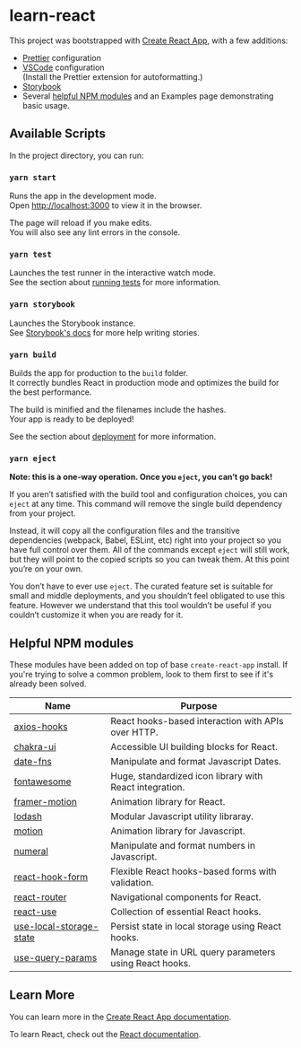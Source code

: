 # learn-react

This project was bootstrapped with [Create React App](https://github.com/facebook/create-react-app), with a few additions:

- [Prettier](https://prettier.io/) configuration
- [VSCode](https://code.visualstudio.com/) configuration\
  (Install the Prettier extension for autoformatting.)
- [Storybook](https://storybook.js.org)
- Several [helpful NPM modules](#helpful-npm-modules) and an Examples page demonstrating basic usage.

## Available Scripts

In the project directory, you can run:

### `yarn start`

Runs the app in the development mode.\
Open [http://localhost:3000](http://localhost:3000) to view it in the browser.

The page will reload if you make edits.\
You will also see any lint errors in the console.

### `yarn test`

Launches the test runner in the interactive watch mode.\
See the section about [running tests](https://facebook.github.io/create-react-app/docs/running-tests) for more information.

### `yarn storybook`

Launches the Storybook instance.\
See [Storybook's docs](https://storybook.js.org/docs/react/get-started/introduction) for more help writing stories.

### `yarn build`

Builds the app for production to the `build` folder.\
It correctly bundles React in production mode and optimizes the build for the best performance.

The build is minified and the filenames include the hashes.\
Your app is ready to be deployed!

See the section about [deployment](https://facebook.github.io/create-react-app/docs/deployment) for more information.

### `yarn eject`

**Note: this is a one-way operation. Once you `eject`, you can’t go back!**

If you aren’t satisfied with the build tool and configuration choices, you can `eject` at any time. This command will remove the single build dependency from your project.

Instead, it will copy all the configuration files and the transitive dependencies (webpack, Babel, ESLint, etc) right into your project so you have full control over them. All of the commands except `eject` will still work, but they will point to the copied scripts so you can tweak them. At this point you’re on your own.

You don’t have to ever use `eject`. The curated feature set is suitable for small and middle deployments, and you shouldn’t feel obligated to use this feature. However we understand that this tool wouldn’t be useful if you couldn’t customize it when you are ready for it.

## Helpful NPM modules

These modules have been added on top of base `create-react-app` install. If you're trying to solve a common problem, look to them first to see if it's already been solved.

| Name                                                                                | Purpose                                                 |
| ----------------------------------------------------------------------------------- | ------------------------------------------------------- |
| [axios-hooks](https://github.com/simoneb/axios-hooks)                               | React hooks-based interaction with APIs over HTTP.      |
| [chakra-ui](https://chakra-ui.com/docs/getting-started)                             | Accessible UI building blocks for React.                |
| [date-fns](https://date-fns.org/docs/Getting-Started)                               | Manipulate and format Javascript Dates.                 |
| [fontawesome](https://fontawesome.com/v5.15/how-to-use/on-the-web/using-with/react) | Huge, standardized icon library with React integration. |
| [framer-motion](https://www.framer.com/docs/)                                       | Animation library for React.                            |
| [lodash](https://lodash.com/docs)                                                   | Modular Javascript utility libraray.                    |
| [motion](https://motion.dev/guides/quick-start)                                     | Animation library for Javascript.                       |
| [numeral](http://numeraljs.com)                                                     | Manipulate and format numbers in Javascript.            |
| [react-hook-form](https://react-hook-form.com/get-started)                          | Flexible React hooks-based forms with validation.       |
| [react-router](https://reactrouter.com/web/guides/quick-start)                      | Navigational components for React.                      |
| [react-use](https:github.com/streamich/react-use)                                   | Collection of essential React hooks.                    |
| [use-local-storage-state](https://www.npmjs.com/package/use-local-storage-state)    | Persist state in local storage using React hooks.       |
| [use-query-params](https://github.com/pbeshai/use-query-params)                     | Manage state in URL query parameters using React hooks. |

## Learn More

You can learn more in the [Create React App documentation](https://facebook.github.io/create-react-app/docs/getting-started).

To learn React, check out the [React documentation](https://reactjs.org/).
